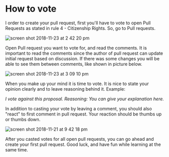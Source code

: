 # How to vote

I order to create your pull request, first you'll have to vote to open Pull Requests as stated in rule 4 - Citizenship Rights. So, go to Pull requests.

![screen shot 2018-11-23 at 2 42 20 pm](https://user-images.githubusercontent.com/7894346/48962280-9448c380-ef32-11e8-8957-183db0e25bb9.png)

Open Pull request you want to vote for, and read the comments. It is important to read the comments since the author of pull request can update initial request based on discussion. If there was some changes you will be able to see them between comments, like shown in picture below.

![screen shot 2018-11-23 at 3 09 10 pm](https://user-images.githubusercontent.com/7894346/48962221-db828480-ef31-11e8-8eea-74abfb31c152.png)

When you make up your mind it is time to vote. It is nice to state your opinion clearly and to leave reasoning behind it. Example:

*I vote against this proposal.*
*Reasoning: You can give your explanation here.*


In addition to casting your vote by leaving a comment, you should also "react" to first comment in pull request. Your reaction should be thumbs up or thumbs down. 

![screen shot 2018-11-21 at 9 42 18 pm](https://user-images.githubusercontent.com/7894346/48884221-4ae46100-edd8-11e8-910c-ddade0869c4c.png)

After you casted votes for all open pull requests, you can go ahead and create your first pull request. Good luck, and have fun while learning at the same time.
